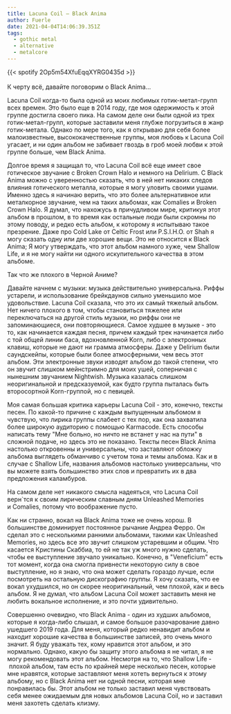 ```yaml
---
title: Lacuna Coil — Black Anima
author: Fuerle
date: 2021-04-04T14:06:39.351Z
tags:
  - gothic metal
  - alternative
  - metalcore
---
```

{{< spotify 2Op5m54XfuEqqXYRG0435d >}}\
\
К черту всё, давайте поговорим о Black Anima...

Lacuna Coil когда-то была одной из моих любимых готик-метал-групп всех времен. Это было еще в 2014 году, где моя одержимость к этой группе достигла своего пика. На самом деле они были одной из трех готик-метал-групп, которые заставили меня глубже погрузиться в жанр готик-метала. Однако по мере того, как я открываю для себя более малоизвестные, высококачественные группы, моя любовь к Lacuna Coil угасает, и ни один альбом не забивает гвоздь в гроб моей любви к этой группе больше, чем Black Anima.

Долгое время я защищал то, что Lacuna Coil всё еще имеет свое готическое звучание с Broken Crown Halo и немного на Delirium. С Black Anima можно с уверенностью сказать, что в ней нет никаких следов влияния готического металла, которые я могу уловить своими ушами. Именно здесь я начинаю верить, что это более альтернативное или металкорное звучание, чем на таких альбомах, как Comalies и Broken Crown Halo. Я думал, что нахожусь в причудливом мире, критикуя этот альбом в прошлом, в то время как остальные люди были скромны по этому поводу, и редко есть альбом, к которому я испытываю такое презрение. Даже про Cold Lake от Celtic Frost или P.S.I.H.O. от Shah я могу сказать одну или две хорошие вещи. Это не относится к Black Anima; Я могу утверждать, что этот альбом намного хуже, чем Shallow Life, и я не могу найти ни одного искупительного качества в этом альбоме.

Так что же плохого в Черной Аниме?

Давайте начнем с музыки: музыка действительно универсальна. Риффы устарели, и использование брейкдаунов сильно уменьшило мое удовольствие. Lacuna Coil сказала, что это их самый тяжелый альбом. Нет ничего плохого в том, чтобы становиться тяжелее или переключаться на другой стиль музыки, но риффы они не запоминающиеся, они повторяющиеся. Самое худшее в музыке - это то, как начинается каждая песня, причем каждый трек начинается либо с той общей линии баса, вдохновленной Korn, либо с электронных клавиш, которые не дают ни грамма атмосферы. Даже у Delirium были саундскейпы, которые были более атмосферными, чем весь этот альбом. Эти электронные звуки изводят альбом до такой степени, что он звучит слишком мейнстримно для моих ушей, соперничая с нынешним звучанием Nightwish. Музыка казалась слишком неоригинальной и предсказуемой, как будто группа пыталась быть второсортной Korn-группой, но с певицей.

Моя самая большая критика карьеры Lacuna Coil - это, конечно, тексты песен. По какой-то причине с каждым выпущенным альбомом я чувствую, что лирика группы слабеет с тех пор, как она захватила более широкую аудиторию с помощью Karmacode. Есть способы написать тему "Мне больно, но ничто не встанет у нас на пути" в сложной подаче, но здесь это не показано. Тексты песен Black Anima настолько откровенны и универсальны, что заставляют обложку альбома выглядеть обманчиво с учетом тона и темы альбома. Как и в случае с Shallow Life, названия альбомов настолько универсальны, что вы можете взять большинство этих слов и превратить их в два предложения каламбуров.

На самом деле нет никакого смысла надеяться, что Lacuna Coil верн`тся к своим лирическим славным дням Unleashed Memories и Comalies, потому что воображение пусто.

Как ни странно, вокал на Black Anima тоже не очень хорош. В большинстве доминирует постоянное рычание Андреа Ферро. Он сделал это с несколькими ранними альбомами, такими как Unleashed Memories, но здесь все это звучит слишком устаревшим и общим. Что касается Кристины Скаббиа, то ей не так уж много нужно сделать, чтобы ее выступление звучало уникально. Конечно, в "Veneficium" есть тот момент, когда она смогла привнести некоторую силу в свое выступление, но я знаю, что она может сделать гораздо лучше, если посмотреть на остальную дискографию группы. Я хочу сказать, что ее вокал ухудшился, но он скорее неоригинальный, чем плохой, как и весь альбом. Я не думал, что альбом Lacuna Coil может заставить меня не любить вокальное исполнение, и это почти удивительно.

Совершенно очевидно, что Black Anima - один из худших альбомов, которые я когда-либо слышал, и самое большое разочарование давно ушедшего 2019 года. Для меня, который редко ненавидит альбом и находит хорошие качества в большинстве записей, это очень много значит. Я буду уважать тех, кому нравится этот альбом, и это нормально. Однако, какую бы защиту этого альбома я не читал, я не могу рекомендовать этот альбом. Несмотря на то, что Shallow Life - плохой альбом, там есть по крайней мере несколько песен, которые мне нравятся, которые заставляют меня хотеть вернуться к этому альбому, но с Black Anima нет ни одной песни, которая мне понравилась бы. Этот альбом не только заставил меня чувствовать себя менее ожидаемым для новых альбомов Lacuna Coil, но и заставил меня захотеть сделать клизму.